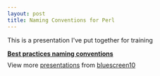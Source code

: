 ```yaml
---
layout: post
title: Naming Conventions for Perl
---
```


This is a presentation I've put together for training

<div style="width:425px" id="ss_8497119"> <strong style="display:block;margin:12px 0 4px"><a href="http://www.slideshare.net/bluescreen10/best-practices-naming-conventions" title="Best practices naming conventions">Best practices naming conventions</a></strong> <object data="http://www.slideshare.net/slideshow/embed_code/8497119" width="425" height="355"></object> <div style="padding:5px 0 12px"> View more <a href="http://www.slideshare.net/">presentations</a> from <a href="http://www.slideshare.net/bluescreen10">bluescreen10</a> </div> </div>